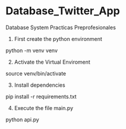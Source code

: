 # Database_Twitter_App
Database System Practicas Preprofesionales

1. First create the python environment

python -m venv venv

2. Activate the Virtual Enviroment

source venv/bin/activate

3. Install dependencies

pip install -r requirements.txt

4. Execute the file main.py

python api.py
